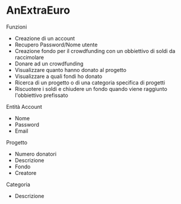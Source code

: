 # AnExtraEuro
Funzioni

- Creazione di un account
- Recupero Password/Nome utente
- Creazione fondo per il crowdfunding con un obbiettivo di soldi da raccimolare
- Donare ad un crowdfunding
- Visualizzare quanto hanno donato al progetto
- Visualizzare a quali fondi ho donato
- Ricerca di un progetto o di una categoria specifica di progetti
- Riscuotere i soldi e chiudere un fondo quando viene raggiunto l'obbiettivo prefissato

Entità
Account
- Nome
- Password
- Email

Progetto
- Numero donatori
- Descrizione
- Fondo
- Creatore

Categoria
- Descrizione
